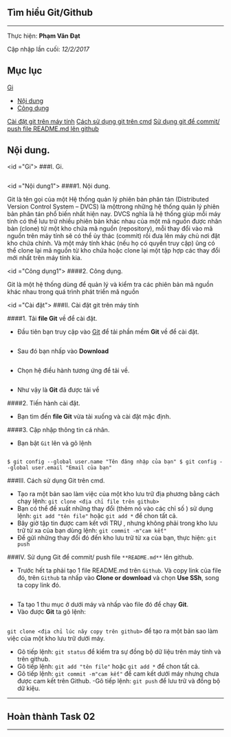 ## Tìm hiểu Git/Github
---
  Thực hiện: **Phạm Văn Đạt**

  Cập nhập lần cuối: *12/2/2017*

## Mục lục 

<a href="#Git">Gi</a>
  <ul>
    <li><a href="#Nội dung1">Nội dung</a></li>
    <li><a href="#Công dụng1">Công dụng</a></li>
  </ul>
<a href="#Cài đặt">Cài đặt git trên máy tính</a>
<a href="#Cách sử dụng">Cách sử dụng git trên cmd</a> 
<a href="#commit&push">Sử dụng git để commit/ push file README.md lên github</a>

## Nội dung.

<id ="Gi">
###I. Gi. 

 <img src ="">

<id ="Nội dung1">
####1. Nội dung.

Git là tên gọi của một Hệ thống quản lý phiên bản phân tán (Distributed Version Control System – DVCS) là mộttrong những hệ thống quản lý phiên bản phân tán phổ biến nhất hiện nay. DVCS nghĩa là hệ thống giúp mỗi máy tính có thể lưu trữ nhiều phiên bản khác nhau của một mã nguồn được nhân bản (clone) từ một kho chứa mã nguồn (repository), mỗi thay đổi vào mã nguồn trên máy tính sẽ có thể ủy thác (commit) rồi đưa lên máy chủ nơi đặt kho chứa chính. Và một máy tính khác (nếu họ có quyền truy cập) ũng có thể clone lại mã nguồn từ kho chứa hoặc clone lại một tập hợp các thay đổi mới nhất trên máy tính kia. 

<id ="Công dụng1">
####2. Công dụng.

Git là một hệ thống dùng để quản lý và kiểm tra các phiên bản mã nguồn khác nhau trong quá trình phát triển mã nguồn

<id ="Cài đặt">
###II. Cài đặt git trên máy tính

####1. Tải **file Git** về để cài đặt.

- Đầu tiên bạn truy cập vào [Git](https://git-scm.com/) để tải phần mềm **Git** về để cài đặt.

<img src="">

- Sau đó bạn nhấp vào **Download**

<img src="">

- Chọn hệ điều hành tương ứng để tải về.

<img src="">

- Như vậy là **Git** đã được tải về

####2. Tiến hành cài đặt.

- Bạn tìm đến **file Git** vừa tải xuống và cài đặt mặc định.

####3. Cập nhập thông tin cá nhân.

- Bạn bật `Git` lên và gõ lệnh

<img src="">

`
$ git config --global user.name "Tên đăng nhập của bạn"
$ git config --global user.email "Email của bạn"
`

###III. Cách sử dụng Git trên cmd.

- Tạo ra một bản sao làm việc của một kho lưu trữ địa phương bằng cách chạy lệnh:
 `git clone <địa chỉ file trên github>`
- Bạn có thể đề xuất những thay đổi (thêm nó vào các chỉ số ) sử dụng lệnh:
`git add "tên file"` hoặc `git add *` để chon tất cả.
- Bây giờ tập tin được cam kết với TRỤ , nhưng không phải trong kho lưu trữ từ xa của bạn dùng lệnh: 
`git commit -m"cam kết"`
- Để gửi những thay đổi đó đến kho lưu trữ từ xa của bạn, thực hiện:
`git push`

###IV. Sử dụng Git để commit/ push file `**README.md**` lên github.

- Trước hết ta phải tạo 1 file README.md trên `Github`. Và copy link của file đó, trên `Github` ta nhấp vào **Clone or download** và chọn **Use SSh**, song ta copy link đó.

<img src="">

- Ta tạo 1 thu mục ở dưới máy và nhấp vào file đó để chạy **Git**.
- Vào được **Git** ta gõ lệnh:

<img src="">

`git clone <địa chỉ lúc nãy copy trên github>`
  để tạo ra một bản sao làm việc của một kho lưu trữ dưới máy.
- Gõ tiếp lệnh:
`git status` 
 để kiểm tra sự đồng bộ dữ liệu trên máy tính và trên github.
- Gõ tiếp lệnh:
`git add "tên file"` hoặc `git add *` để chon tất cả.
- Gõ tiếp lệnh:
`git commit -m"cam kết"`
 để cam kết dưới máy nhưng chưa được cam kết trên Github.
-Gõ tiếp lệnh:
`git push`
 để lưu trữ và đồng bộ dữ kiệu.

---
## Hoàn thành Task 02
---
